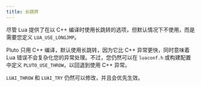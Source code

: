 ```yaml
---
title: 长跳转
---
```


尽管 Lua 提供了在以 C++ 编译时使用长跳转的选项，但默认情况下不使用，而是需要您定义 `LUA_USE_LONGJMP`。

Pluto 只用 C++ 编译，默认使用长跳转，因为它比 C++ 异常更快，同时意味着 Lua 错误不会复杂化您的异常处理。不过，您仍然可以在 `luaconf.h` 或构建配置中定义 `PLUTO_USE_THROW`，以回退到使用 C++ 异常。

`LUAI_THROW` 和 `LUAI_TRY` 仍然可以修改，并且会优先生效。
